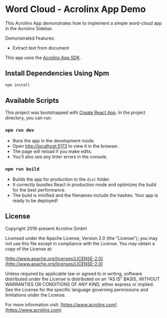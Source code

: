 # Word Cloud - Acrolinx App Demo

This Acrolinx App demonstrates how to implement a simple word-cloud app in the Acrolinx Sidebar.

Demonstrated Features:

- Extract text from document

This app uses the [Acrolinx App SDK](https://github.com/acrolinx/app-sdk-js).

## Install Dependencies Using Npm

```bash
npm install
```

## Available Scripts

This project was bootstrapped with [Create React App](https://github.com/facebook/create-react-app).
In the project directory, you can run:

### `npm run dev`

- Runs the app in the development mode.
- Open [http://localhost:5173](http://localhost:5173) to view it in the browser.
- The page will reload if you make edits.
- You’ll also see any linter errors in the console.

### `npm run build`

- Builds the app for production to the `dist` folder.
- It correctly bundles React in production mode and optimizes the build for the best performance.
- The build is minified and the filenames include the hashes.
  Your app is ready to be deployed!

## License

Copyright 2019-present Acrolinx GmbH

Licensed under the Apache License, Version 2.0 (the "License");
you may not use this file except in compliance with the License.
You may obtain a copy of the License at:

[http://www.apache.org/licenses/LICENSE-2.0](http://www.apache.org/licenses/LICENSE-2.0)

Unless required by applicable law or agreed to in writing, software
distributed under the License is distributed on an "AS IS" BASIS,
WITHOUT WARRANTIES OR CONDITIONS OF ANY KIND, either express or implied.
See the License for the specific language governing permissions and
limitations under the License.

For more information visit: [https://www.acrolinx.com](https://www.acrolinx.com)
